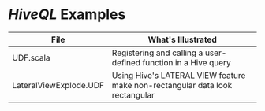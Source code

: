 # _HiveQL_ Examples

| File                   | What's Illustrated    |
|------------------------|-----------------------|
| UDF.scala              | Registering and calling a user-defined function in a Hive query |
| LateralViewExplode.UDF | Using Hive's LATERAL VIEW feature make non-rectangular data look rectangular |